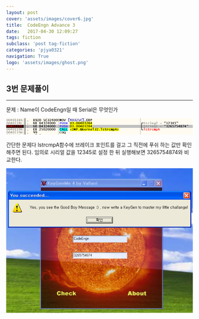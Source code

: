 ```yaml
---
layout: post
cover: 'assets/images/cover6.jpg'
title:  CodeEngn Advance 3
date:   2017-04-30 12:09:27
tags: fiction
subclass: 'post tag-fiction'
categories: 'pjya0321'
navigation: True
logo: 'assets/images/ghost.png'
---
```



## 3번 문제풀이
-----
문제 : Name이 CodeEngn일 때  Serial은 무엇인가

![1](assets/postimage/a3-1.png)

간단한 문제다 lstrcmpA함수에 브레이크 포인트를 걸고 그 직전에 푸쉬 하는 값만 확인해주면 된다. 임의로 시리얼 값을 12345로 설정 한 뒤 실행해보면 3265754874와 비교한다.

![2](assets/postimage/a3-2.png)
